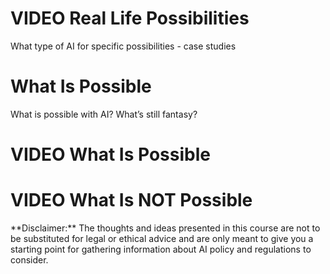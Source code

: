 


# VIDEO Real Life Possibilities

What type of AI for specific possibilities - case studies

# What Is Possible

What is possible with AI? What’s still fantasy?

<!-- ## Motivation -->


<!-- ## Target Audience   -->

<!-- The course is intended for ... -->

<!-- ## Curriculum   -->

<!-- The course covers... -->

# VIDEO What Is Possible

# VIDEO What Is NOT Possible

<div class = disclaimer>
**Disclaimer:** The thoughts and ideas presented in this course are not to be substituted for legal or ethical advice and are only meant to give you a starting point for gathering information about AI policy and regulations to consider.
</div>

